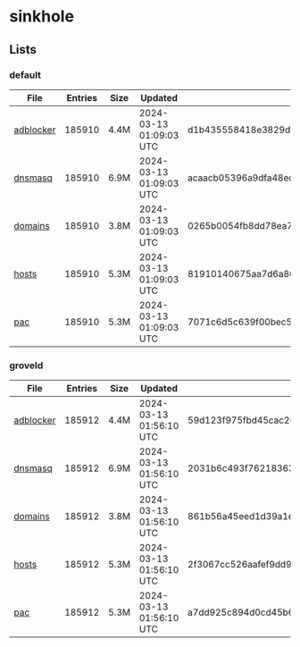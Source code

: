 # sinkhole

## Lists

### default

|File|Entries|Size|Updated|Hash|
|-|-|-|-|-|
|[adblocker](https://raw.githubusercontent.com/groveld/sinkhole/lists/default/adblocker.txt)|185910|4.4M|2024-03-13 01:09:03 UTC|d1b435558418e3829dc3de7164a0ea3aeb10a52ba5dec3809b5257716518a0dd|
|[dnsmasq](https://raw.githubusercontent.com/groveld/sinkhole/lists/default/dnsmasq.txt)|185910|6.9M|2024-03-13 01:09:03 UTC|acaacb05396a9dfa48ed52d6712847e9f309275cc56a5bdd88b42c12368205ec|
|[domains](https://raw.githubusercontent.com/groveld/sinkhole/lists/default/domains.txt)|185910|3.8M|2024-03-13 01:09:03 UTC|0265b0054fb8dd78ea7182e4437ab2dca5a88fc4630e16b2fb658c349765ccf9|
|[hosts](https://raw.githubusercontent.com/groveld/sinkhole/lists/default/hosts.txt)|185910|5.3M|2024-03-13 01:09:03 UTC|81910140675aa7d6a861a48f61ffe2eab004147a1851a02c25cd7789c2d38963|
|[pac](https://raw.githubusercontent.com/groveld/sinkhole/lists/default/pac.txt)|185910|5.3M|2024-03-13 01:09:03 UTC|7071c6d5c639f00bec5ef4ee65a282945618cf3c201e7bf091278e9b4586e991|

### groveld

|File|Entries|Size|Updated|Hash|
|-|-|-|-|-|
|[adblocker](https://raw.githubusercontent.com/groveld/sinkhole/lists/groveld/adblocker.txt)|185912|4.4M|2024-03-13 01:56:10 UTC|59d123f975fbd45cac2036f665ef5cb0dcedb9007846b4c2d67f6d45dbc32496|
|[dnsmasq](https://raw.githubusercontent.com/groveld/sinkhole/lists/groveld/dnsmasq.txt)|185912|6.9M|2024-03-13 01:56:10 UTC|2031b6c493f76218363f5e2b1411867e19ff391e08d23db70249193234a8f5a7|
|[domains](https://raw.githubusercontent.com/groveld/sinkhole/lists/groveld/domains.txt)|185912|3.8M|2024-03-13 01:56:10 UTC|861b56a45eed1d39a1edb075a24f87db7b265a00ffd291f0887353399020cd12|
|[hosts](https://raw.githubusercontent.com/groveld/sinkhole/lists/groveld/hosts.txt)|185912|5.3M|2024-03-13 01:56:10 UTC|2f3067cc526aafef9dd94aa130af03aa98770dd236c4195217c51338976af831|
|[pac](https://raw.githubusercontent.com/groveld/sinkhole/lists/groveld/pac.txt)|185912|5.3M|2024-03-13 01:56:10 UTC|a7dd925c894d0cd45b6ce4757d35c057e51ee3a43b2860994839ffff51482fa8|
